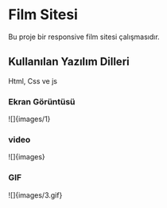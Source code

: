 # Film Sitesi

Bu proje bir responsive  film sitesi çalışmasıdır.

## Kullanılan Yazılım Dilleri

Html, Css ve js

### Ekran Görüntüsü

![]{images/1}

### video

![]{images}


### GIF

![]{images/3.gif}